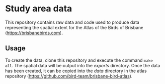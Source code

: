 # Study area data

This repository contains raw data and code used to produce data representing the spatial extent for the Atlas of the Birds of Brisbane (https://brisbanebirds.com).

## Usage

To create the data, clone this repository and execute the command `make all`. The spatial data will be output into the _exports_ directory. Once the data has been created, it can be copied into the _data_ directory in the atlas repository (https://github.com/bird-team/brisbane-bird-atlas).
